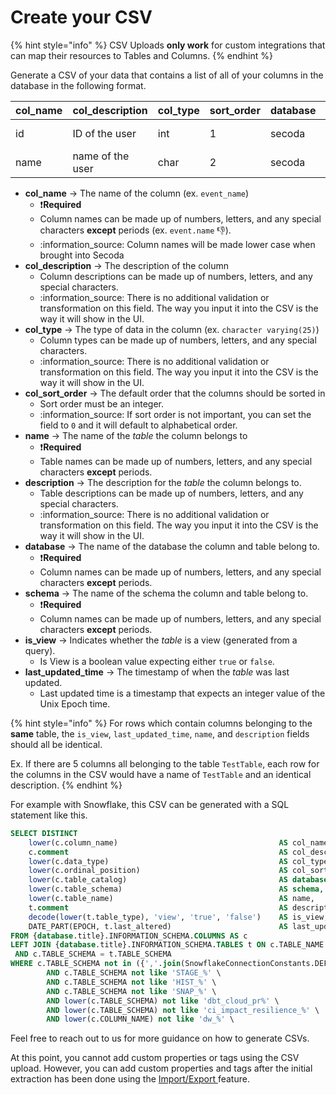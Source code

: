 # Create your CSV

{% hint style="info" %}
CSV Uploads **only work** for custom integrations that can map their resources to Tables and Columns.&#x20;
{% endhint %}

Generate a CSV of your data that contains a list of all of your columns in the database in the following format.

| col\_name | col\_description | col\_type | sort\_order | database | schema | name  | description            | is\_view | last\_updated\_time |
| --------- | ---------------- | --------- | ----------- | -------- | ------ | ----- | ---------------------- | -------- | ------------------- |
| id        | ID of the user   | int       | 1           | secoda   | public | users | the table of all users | false    | None                |
| name      | name of the user | char      | 2           | secoda   | public | users | the table of all users | false    | None                |

* **col\_name** -> The name of the column (ex. `event_name`)
  * :exclamation:**Required**
  * Column names can be made up of numbers, letters, and any special characters **except** periods (ex. `event.name` :thumbsdown:).
  * :information\_source: Column names will be made lower case when brought into Secoda
* **col\_description** -> The description of the column
  * Column descriptions can be made up of numbers, letters, and any special characters.
  * :information\_source: There is no additional validation or transformation on this field. The way you input it into the CSV is the way it will show in the UI.&#x20;
* **col\_type** -> The type of data in the column (ex. `character varying(25)`)
  * Column types can be made up of numbers, letters, and any special characters.
  * :information\_source: There is no additional validation or transformation on this field. The way you input it into the CSV is the way it will show in the UI.&#x20;
* **col\_sort\_order** -> The default order that the columns should be sorted in
  * Sort order must be an integer.
  * :information\_source: If sort order is not important, you can set the field to `0` and it will default to alphabetical order.
* **name** -> The name of the _table_ the column belongs to
  * :exclamation:**Required**
  * Table names can be made up of numbers, letters, and any special characters **except** periods.&#x20;
* **description** -> The description for the _table_ the column belongs to.
  * Table descriptions can be made up of numbers, letters, and any special characters.
  * :information\_source: There is no additional validation or transformation on this field. The way you input it into the CSV is the way it will show in the UI.&#x20;
* **database** -> The name of the database the column and table belong to.
  * :exclamation:**Required**
  * Column names can be made up of numbers, letters, and any special characters **except** periods.
* **schema** -> The name of the schema the column and table belong to.
  * :exclamation:**Required**
  * Column names can be made up of numbers, letters, and any special characters **except** periods.
* **is\_view** -> Indicates whether the _table_ is a view (generated from a query).
  * Is View is a boolean value expecting either `true` or `false`.
* **last\_updated\_time** -> The timestamp of when the _table_ was last updated.
  * Last updated time is a timestamp that expects an integer value of the Unix Epoch time.&#x20;

{% hint style="info" %}
For rows which contain columns belonging to the **same** table, the `is_view`, `last_updated_time`, `name`, and `description` fields should all be identical.&#x20;

Ex. If there are 5 columns all belonging to the table `TestTable`, each row for the columns in the CSV would have a name of `TestTable` and an identical description.&#x20;
{% endhint %}

For example with Snowflake, this CSV can be generated with a SQL statement like this.&#x20;

```sql
SELECT DISTINCT
    lower(c.column_name)                                    AS col_name,
    c.comment                                               AS col_description,
    lower(c.data_type)                                      AS col_type,
    lower(c.ordinal_position)                               AS col_sort_order,
    lower(c.table_catalog)                                  AS database,
    lower(c.table_schema)                                   AS schema,
    lower(c.table_name)                                     AS name,
    t.comment                                               AS description,
    decode(lower(t.table_type), 'view', 'true', 'false')    AS is_view,
    DATE_PART(EPOCH, t.last_altered)                        AS last_updated_time
FROM {database.title}.INFORMATION_SCHEMA.COLUMNS AS c
LEFT JOIN {database.title}.INFORMATION_SCHEMA.TABLES t ON c.TABLE_NAME = t.TABLE_NAME
 AND c.TABLE_SCHEMA = t.TABLE_SCHEMA
WHERE c.TABLE_SCHEMA not in ({','.join(SnowflakeConnectionConstants.DEFAULT_IGNORED_SCHEMAS)}) \
        AND c.TABLE_SCHEMA not like 'STAGE_%' \
        AND c.TABLE_SCHEMA not like 'HIST_%' \
        AND c.TABLE_SCHEMA not like 'SNAP_%' \
        AND lower(c.TABLE_SCHEMA) not like 'dbt_cloud_pr%' \
        AND lower(c.TABLE_SCHEMA) not like 'ci_impact_resilience_%' \
        AND lower(c.COLUMN_NAME) not like 'dw_%' \
```

Feel free to reach out to us for more guidance on how to generate CSVs.&#x20;

At this point, you cannot add custom properties or tags using the CSV upload. However, you can add custom properties and tags after the initial extraction has been done using the [Import/Export ](../../../../resource-and-metadata-management/import-and-export-data.md)feature.&#x20;
